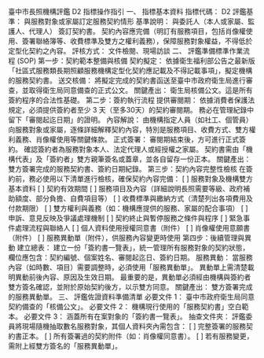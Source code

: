 臺中市長照機構評鑑 D2 指標操作指引
一、 指標基本資料
指標代碼： D2
評鑑基準： 與服務對象或家屬訂定服務契約情形
基準說明：
與委託人（本人或家屬、監護人、代理人） 簽訂契約書。
契約內容應完備（明訂有服務項目，包括肖像權使用、簽署聯絡簿等、收費標準及雙方之權利義務），保障服務對象權益，不得低於定型化契約之內容。
評核方式： 文件檢閱、現場訪談
二、 評鑑準備標準作業流程 (SOP)
第一步：契約範本整備與核備
契約擬定： 依據衛生福利部公告之最新版「社區式服務類長期照顧服務機構定型化契約應記載及不得記載事項」，擬定機構的服務契約書。
送交核備： 將擬定完成的契約書函送至臺中市政府衛生局進行審查，並取得衛生局同意備查的正式公文。
關鍵產出： 衛生局核備公文。這是所有簽約程序的合法性基礎。
第二步：簽約執行流程
提供審閱期：
依據消費者保護法規定，必須提供簽約者至少 3 天（至多30天）的契約審閱期。
務必在管理紀錄中留下「審閱起迄日期」的證明。
內容解說： 由機構指定人員（如社工、個管員）向服務對象或家屬，逐條詳細解釋契約內容，特別是服務項目、收費方式、雙方權利義務、肖像權使用等關鍵條款。
正式簽署：
審閱期結束後，方可進行正式簽約。
確認簽約者為服務對象本人、法定代理人或經授權之家屬。
契約書需由「機構代表」及「簽約者」雙方親筆簽名或蓋章，並各自留存一份正本。
關鍵產出： 雙方簽署完成的服務契約書、簽約日期紀錄。
第三步：契約內容完整性檢核
在簽約前，務必使用以下清單進行檢核，確保契約內容完備：
[ ] 服務對象及機構雙方基本資料
[ ] 契約有效期間
[ ] 服務項目及內容（詳細說明長照需要等級、政府補助額度、部分負擔、自費項目等）
[ ] 收費標準與繳納方式（清楚列出各項費用及付款期限）
[ ] 雙方權利與義務（如：機構應提供的服務、家屬的配合事項）
[ ] 申訴、意見反映及爭議處理機制
[ ] 契約終止與暫停服務之條件與程序
[ ] 緊急事件處理流程與聯絡人
[ ] 個人資料使用授權同意書（附件）
[ ] 肖像權使用意願書（附件）
[ ] 服務異動單（附件），供服務內容變更時使用
第四步：後續管理與異動
建立總表： 建立一份「簽約書一覽表」，統一管理所有服務對象的契約狀態，欄位應包含：契約編號、個案姓名、審閱起迄日、簽約日期。
服務異動：
當服務內容（如時數、項目）需要調整時，必須使用「服務異動單」。
異動單上需清楚載明異動前後內容、原因及生效日期。
最重要的是，異動單必須經由機構與簽約者雙方簽名確認，並附於原始契約後方，以示雙方同意。
關鍵產出： 雙方簽署完成的服務異動單。
三、 評鑑佐證資料準備清單
必要文件 1： 臺中市政府衛生局同意契約備查的「核備公文」。
必要文件 2： 機構現行使用的「服務契約書」空白範本。
必要文件 3： 涵蓋所有在案對象的「簽約書一覽表」。
抽查文件夾： 評鑑委員將現場隨機抽取數名服務對象，其個人資料夾內需包含：
[ ] 完整簽署的服務契約書正本。
[ ] 所有簽署過的契約附件（如：肖像權同意書）。
[ ] 若有服務變更，需附上經雙方簽名的「服務異動單」。